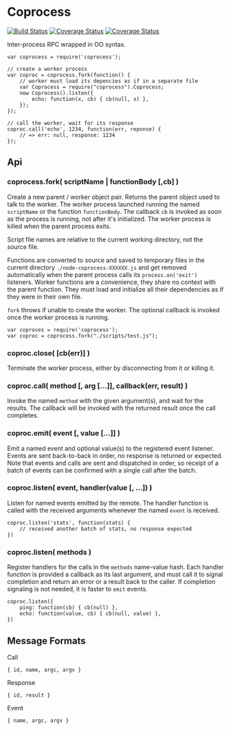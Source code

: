 Coprocess
=========
[![Build Status](https://api.travis-ci.com/andrasq/node-coprocess.svg?branch=master)](https://travis-ci.com/github/andrasq/node-coprocess?branch=master)
[![Coverage Status](https://codecov.io/github/andrasq/node-coprocess/coverage.svg?branch=master)](https://codecov.io/github/andrasq/node-coprocess?branch=master)
[![Coverage Status](https://coveralls.io/repos/github/andrasq/node-coprocess/badge.svg?branch=master)](https://coveralls.io/github/andrasq/node-coprocess?branch=master)


Inter-process RPC wrapped in OO syntax.

    var coprocess = require('coprocess');

    // create a worker process
    var coproc = coprocess.fork(function() {
        // worker must load its depencies as if in a separate file
        var Coprocess = require("coprocess").Coprocess;
        new Coprocess().listen({
            echo: function(x, cb) { cb(null, x) },
        });
    });

    // call the worker, wait for its response
    coproc.call('echo', 1234, function(err, reponse) {
        // => err: null, response: 1234
    });

Api
----------------

### coprocess.fork( scriptName | functionBody [,cb] )

Create a new parent / worker object pair.  Returns the parent object used to talk to the
worker.  The worker process launched running the named `scriptName` or the function
`functionBody`.  The callback `cb` is invoked as soon as the process is running, not
after it's initialized.  The worker process is killed when the parent process exits.

Script file names are relative to the current working directory, not the source file.

Functions are converted to source and saved to temporary files in the current directory
`./node-coprocess-XXXXXX.js` and get removed automatically when the parent process calls its
`process.on('exit')` listeners.  Worker functions are a convenience, they share no context
with the parent function.  They must load and initialize all their dependencies as if they
were in their own file.

`fork` throws if unable to create the worker.  The optional callback is invoked once the
worker process is running.

    var coproces = require('coprocess');
    var coproc = coprocess.fork("./scripts/test.js");

### coproc.close( [cb(err)] )

Terminate the worker process, either by disconnecting from it or killing it.

### coproc.call( method [, arg [...]], callback(err, result) )

Invoke the named `method` with the given argument(s), and wait for the results.
The callback will be invoked with the returned result once the call completes.

### coproc.emit( event [, value [...]] )

Emit a named event and optional value(s) to the registered event listener.  Events are sent
back-to-back in order, no response is returned or expected.  Note that events and calls are
sent and dispatched in order, so receipt of a batch of events can be confirmed with a single
call after the batch.

### coproc.listen( event, handler(value [, ...]) )

Listen for named events emitted by the remote.  The handler function is called
with the received arguments whenever the named `event` is received.

    coproc.listen('stats', function(stats) {
        // received another batch of stats, no response expected
    })

### coproc.listen( methods )

Register handlers for the calls in the `methods` name-value hash.  Each handler function is
provided a callback as its last argument, and must call it to signal completion and return
an error or a result back to the caller.  If completion signaling is not needed, it is
faster to `emit` events.

    coproc.listen({
        ping: function(cb) { cb(null) },
        echo: function(value, cb) { cb(null, value) },
    })


Message Formats
----------------

Call

    { id, name, argc, argv }

Response

    { id, result }

Event

    { name, argc, argv }
